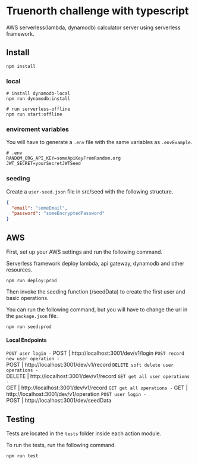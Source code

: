 # Truenorth challenge with typescript

AWS serverless(lambda, dynamodb) calculator server using serverless framework.

## Install

```shell
npm install
```

### local

```shell
# install dynamodb-local
npm run dynamodb:install

# run serverless-offline
npm run start:offline
```

### enviroment variables

You will have to generate a `.env` file with the same variables as `.envExample`.

```shell
# .env
RANDOM_ORG_API_KEY=someApiKeyFromRandom.org
JWT_SECRET=yourSecretJWTSeed
```

### seeding

Create a `user-seed.json` file in src/seed with the following structure.

```json
{
  "email": "someEmail",
  "password": "someEncryptedPassword"
}
```

## AWS

First, set up your AWS settings and run the following command.

Serverless framework deploy lambda, api gateway, dynamodb and other resources.

```shell
npm run deploy:prod
```

Then invoke the seeding function (/seedData) to create the first user and basic operations.

You can run the following command, but you will have to change the url in the `package.json` file.

```shell
npm run seed:prod
```

#### Local Endpoints

`POST user login -`
POST   | http://localhost:3001/dev/v1/login
`POST record new user operation -`       
POST   | http://localhost:3001/dev/v1/record 
`DELETE soft delete user operations -`      
DELETE | http://localhost:3001/dev/v1/record
`GET get all user operations -`      
GET    | http://localhost:3001/dev/v1/record
`GET get all operations -` 
GET    | http://localhost:3001/dev/v1/operation
`POST user login -`    
POST   | http://localhost:3001/dev/seedData 

## Testing

Tests are located in the `tests` folder inside each action module.

To run the tests, run the following command.

```shell
npm run test
```
